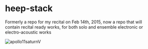 # heep-stack

Formerly a repo for my recital on Feb 14th, 2015, now a repo that will contain recital ready works, for both solo and ensemble electronic or electro-acoustic works

![apollo11saturnV](https://github.com/ericheep/heep-stack/apollo11saturnV.png)
